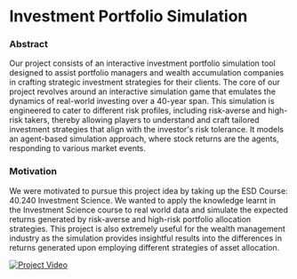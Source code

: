 # Investment Portfolio Simulation
### Abstract 
Our project consists of an interactive investment portfolio simulation tool designed to assist 
portfolio managers and wealth accumulation companies in crafting strategic investment 
strategies for their clients. The core of our project revolves around an interactive simulation 
game that emulates the dynamics of real-world investing over a 40-year span. This simulation is 
engineered to cater to different risk profiles, including risk-averse and high-risk takers, thereby 
allowing players to understand and craft tailored investment strategies that align with the 
investor's risk tolerance. It models an agent-based simulation approach, where stock returns 
are the agents, responding to various market events. 
### Motivation 
We were motivated to pursue this project idea by taking up the ESD Course: 40.240 Investment 
Science. We wanted to apply the knowledge learnt in the Investment Science course to real 
world data and simulate the expected returns generated by risk-averse and high-risk portfolio 
allocation strategies. This project is also extremely useful for the wealth management industry as 
the simulation provides insightful results into the differences in returns generated upon 
employing different strategies of asset allocation.

[![Project Video](http://img.youtube.com/vi/PzcqgbYQ4fo/0.jpg)](https://youtu.be/PzcqgbYQ4fo "Project Video")

